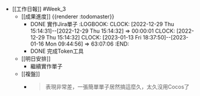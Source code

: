 - [[工作日報]] #Week_3
	- [[成果進度]] {{renderer :todomaster}}
		- DONE 實作Jira單子
		  :LOGBOOK:
		  CLOCK: [2022-12-29 Thu 15:14:31]--[2022-12-29 Thu 15:14:32] =>  00:00:01
		  CLOCK: [2022-12-29 Thu 15:14:32]
		  CLOCK: [2023-01-13 Fri 18:37:50]--[2023-01-16 Mon 09:44:56] =>  63:07:06
		  :END:
		- DONE 完成Token工具
	- [[明日安排]]
		- 繼續實作單子
	- [[複盤]]
		- > 表現非常差，一張簡單單子居然搞這麼久，太久沒用Cocos了